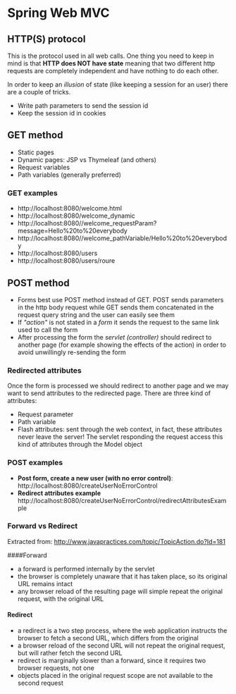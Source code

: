# Spring Web MVC

## HTTP(S) protocol
This is the protocol used in all web calls. One thing you need to keep in mind is that **HTTP does NOT have state** meaning 
that two different http requests are completely independent and have nothing to do each other.

In order to keep an *illusion* of state (like keeping a session for an user) there are a couple of tricks. 
* Write path parameters to send the session id
* Keep the session id in cookies   

## GET method
* Static pages
* Dynamic pages: JSP vs Thymeleaf (and others)
* Request variables
* Path variables (generally preferred)

### GET examples
* http://localhost:8080/welcome.html
* http://localhost:8080/welcome_dynamic
* http://localhost:8080//welcome_requestParam?message=Hello%20to%20everybody
* http://localhost:8080//welcome_pathVariable/Hello%20to%20everybody
* http://localhost:8080/users
* http://localhost:8080/users/roure 

## POST method
* Forms best use POST method instead of GET. POST sends parameters in the http body request while GET sends them concatenated
in the request query string and the user can easily see them 
* If *"action"* is not stated in a *form* it sends the request to the same link used to call the form
* After processing the form the *servlet (controller)* should redirect to another page (for example showing the effects of
the action) in order to avoid unwillingly re-sending the form

### Redirected attributes
Once the form is processed we should redirect to another page and we may want to send attributes to the redirected page.
There are three kind of attributes:
* Request parameter
* Path variable
* Flash attributes: sent through the web context, in fact, these attributes never leave the server! The servlet responding 
the request access this kind of attributes through the Model object 

### POST examples
* **Post form, create a new user (with no error control)**: http://localhost:8080/createUserNoErrorControl
* **Redirect attributes example** http://localhost:8080/createUserNoErrorControl/redirectAttributesExample

### Forward vs Redirect
Extracted from: http://www.javapractices.com/topic/TopicAction.do?Id=181

####Forward 
* a forward is performed internally by the servlet
* the browser is completely unaware that it has taken place, so its original URL remains intact
* any browser reload of the resulting page will simple repeat the original request, with the original URL

#### Redirect
* a redirect is a two step process, where the web application instructs the browser to fetch a second URL, which differs from the original
* a browser reload of the second URL will not repeat the original request, but will rather fetch the second URL
* redirect is marginally slower than a forward, since it requires two browser requests, not one
* objects placed in the original request scope are not available to the second request
